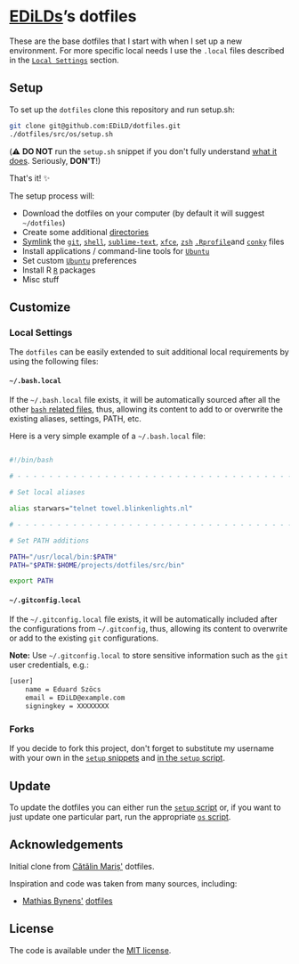 # [EDiLDs](https://github.com/EDiLD)’s dotfiles


These are the base dotfiles that I start with when I set up a
new environment. For more specific local needs I use the `.local`
files described in the [`Local Settings`](#local-settings) section.


## Setup

To set up the `dotfiles` clone this repository and run setup.sh:

```bash
git clone git@github.com:EDiLD/dotfiles.git
./dotfiles/src/os/setup.sh

```



(:warning: **DO NOT** run the `setup.sh` snippet if you don't fully
understand [what it does](src/os/setup.sh). Seriously, **DON'T**!)

That's it! :sparkles:

The setup process will:

* Download the dotfiles on your computer (by default it will suggest
  `~/dotfiles`)
* Create some additional [directories](src/os/create_directories.sh)
* [Symlink](src/os/create_symbolic_links.sh) the
  [`git`](src/git),
  [`shell`](src/shell), 
  [`sublime-text`](src/sublime-text),
  [`xfce`](src/xfce4),
  [`zsh`](src/zsh)
  [`.Rprofile`](src/R)and
  [`conky`](src/conky) files
* Install applications / command-line tools for
  [`Ubuntu`](src/os/install/ubuntu)
* Set custom
  [`Ubuntu`](src/os/preferences/ubuntu) preferences
* Install R 
  [`R`](src/R) packages
* Misc stuff



## Customize

### Local Settings

The `dotfiles` can be easily extended to suit additional local
requirements by using the following files:

#### `~/.bash.local`

If the `~/.bash.local` file exists, it will be automatically sourced
after all the other [`bash` related files](src/shell), thus, allowing
its content to add to or overwrite the existing aliases, settings,
PATH, etc.

Here is a very simple example of a `~/.bash.local` file:

```bash

#!/bin/bash

# - - - - - - - - - - - - - - - - - - - - - - - - - - - - - - - - - - -

# Set local aliases

alias starwars="telnet towel.blinkenlights.nl"

# - - - - - - - - - - - - - - - - - - - - - - - - - - - - - - - - - - -

# Set PATH additions

PATH="/usr/local/bin:$PATH"
PATH="$PATH:$HOME/projects/dotfiles/src/bin"

export PATH

```

#### `~/.gitconfig.local`

If the `~/.gitconfig.local` file exists, it will be automatically
included after the configurations from `~/.gitconfig`, thus, allowing
its content to overwrite or add to the existing `git` configurations.

__Note:__ Use `~/.gitconfig.local` to store sensitive information such
as the `git` user credentials, e.g.:

```bash
[user]
    name = Eduard Szöcs
    email = EDiLD@example.com
    signingkey = XXXXXXXX
```


### Forks

If you decide to fork this project, don't forget to substitute my
username with your own in the [`setup` snippets](#setup) and [in the
`setup` script](https://github.com/EDiLD/dotfiles/blob/1503cf23ef23f6e31342b140bcd246625160b94f/src/os/setup.sh#L3).


## Update

To update the dotfiles you can either run the [`setup`
script](src/os/setup.sh) or, if you want to just update one particular
part, run the appropriate [`os` script](src/os).


## Acknowledgements
Initial clone from [Cătălin Mariș'](https://github.com/alrra/dotfiles) dotfiles.

Inspiration and code was taken from many sources, including:

* [Mathias Bynens'](https://github.com/mathiasbynens)
  [dotfiles](https://github.com/mathiasbynens/dotfiles)



## License

The code is available under the [MIT license](LICENSE.txt).
